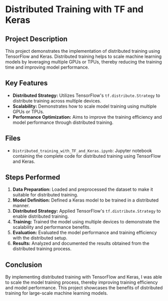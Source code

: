 # Distributed Training with TF and Keras

## Project Description

This project demonstrates the implementation of distributed training using TensorFlow and Keras. Distributed training helps to scale machine learning models by leveraging multiple GPUs or TPUs, thereby reducing the training time and improving model performance.

## Key Features

- **Distributed Strategy:** Utilizes TensorFlow's `tf.distribute.Strategy` to distribute training across multiple devices.
- **Scalability:** Demonstrates how to scale model training using multiple GPUs or TPUs.
- **Performance Optimization:** Aims to improve the training efficiency and model performance through distributed training.

## Files

- `Distributed_training_with_TF_and_Keras.ipynb`: Jupyter notebook containing the complete code for distributed training using TensorFlow and Keras.

## Steps Performed

1. **Data Preparation:** Loaded and preprocessed the dataset to make it suitable for distributed training.
2. **Model Definition:** Defined a Keras model to be trained in a distributed manner.
3. **Distributed Strategy:** Applied TensorFlow's `tf.distribute.Strategy` to enable distributed training.
4. **Training:** Trained the model using multiple devices to demonstrate the scalability and performance benefits.
5. **Evaluation:** Evaluated the model performance and training efficiency with the distributed setup.
6. **Results:** Analyzed and documented the results obtained from the distributed training process.

## Conclusion

By implementing distributed training with TensorFlow and Keras, I was able to scale the model training process, thereby improving training efficiency and model performance. This project showcases the benefits of distributed training for large-scale machine learning models.
